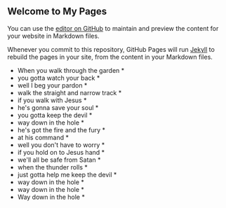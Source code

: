 ## Welcome to My Pages

You can use the [editor on GitHub](https://github.com/zhouchuanming/zhouchuanming.github.io/edit/master/index.md) to maintain and preview the content for your website in Markdown files.

Whenever you commit to this repository, GitHub Pages will run [Jekyll](https://jekyllrb.com/) to rebuild the pages in your site, from the content in your Markdown files.

* When you walk through the garden *
* you gotta watch your back *
* well I beg your pardon *
* walk the straight and narrow track *
* if you walk with Jesus *
* he's gonna save your soul *
* you gotta keep the devil *
* way down in the hole *
* he's got the fire and the fury *
* at his command *
* well you don't have to worry *
* if you hold on to Jesus hand *
* we'll all be safe from Satan *
* when the thunder rolls *
* just gotta help me keep the devil *
* way down in the hole *
* way down in the hole *
* Way down in the hole *
